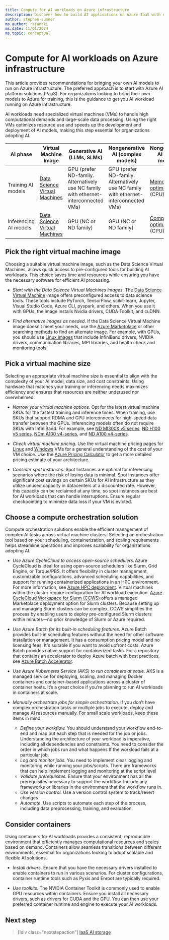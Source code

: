 ```yaml
---
title: Compute for AI workloads on Azure infrastructure
description: Discover how to build AI applications on Azure IaaS with detailed recommendations, architecture guides, and best practices.
author: stephen-sumner
ms.author: rajanaki
ms.date: 11/01/2024
ms.topic: conceptual
---
```


# Compute for AI workloads on Azure infrastructure

This article provides recommendations for bringing your own AI models to run on Azure infrastructure. The preferred approach is to start with Azure AI platform solutions (PaaS). For organizations looking to bring their own models to Azure for training, this is the guidance to get you AI workload running on Azure infrastructure.

AI workloads need specialized virtual machines (VMs) to handle high computational demands and large-scale data processing. Using the right VMs optimizes resource use and speeds up the development and deployment of AI models, making this step essential for organizations adopting AI.

| AI phase             | Virtual Machine Image  | Generative AI (LLMs, SLMs) | Nongenerative AI (complex models)  | Nongenerative AI (small models)  |
|----------------------|------------------------|----------------------------|------------------------------------|----------------------------------|
| Training AI models   | [Data Science Virtual Machines](https://azure.microsoft.com/services/virtual-machines/data-science/)     | GPU (prefer ND-family. Alternatively use NC family with ethernet-interconnected VMs) | GPU (prefer ND-family. Alternatively use NC family with ethernet-interconnected VMs) | [Memory-optimized](https://azure.microsoft.com/services/virtual-machines/memory-optimized/) (CPU) |
| Inferencing AI models| [Data Science Virtual Machines](https://azure.microsoft.com/services/virtual-machines/data-science/)     | GPU (NC or ND family)  | GPU (NC or ND family) | [Compute-optimized](https://azure.microsoft.com/services/virtual-machines/compute-optimized/) (CPU) |

## Pick the right virtual machine image

Choosing a suitable virtual machine image, such as the Data Science Virtual Machines, allows quick access to pre-configured tools for building AI workloads. This choice saves time and resources while ensuring you have the necessary software for efficient AI processing.

- *Start with the Data Science Virtual Machines images.* The [Data Science Virtual Machine](/azure/machine-learning/data-science-virtual-machine/overview) image offers preconfigured access to data science tools. These tools include PyTorch, TensorFlow, scikit-learn, Jupyter, Visual Studio Code, Azure CLI, pyspark, and others. When you use it with GPUs, the image installs Nvidia drivers, CUDA Toolkit, and cuDNN.

- *Find alternative images as needed.* If the Data Science Virtual Machine image doesn’t meet your needs, use the [Azure Marketplace](https://azuremarketplace.microsoft.com/marketplace/apps) or other searching [methods](/azure/virtual-machines/overview#distributions) to find an alternate image. For example, with GPUs, you should use [Linux images](/azure/virtual-machines/configure) that include InfiniBand drivers, NVIDIA drivers, communication libraries, MPI libraries, and health check and monitoring tools.

## Pick a virtual machine size

Selecting an appropriate virtual machine size is essential to align with the complexity of your AI model, data size, and cost constraints. Using hardware that matches your training or inferencing needs maximizes efficiency and ensures that resources are neither underused nor overwhelmed.

- *Narrow your virtual machine options.* Opt for the latest virtual machine SKUs for the fastest training and inference times. When training, use SKUs that support RDMA and GPU interconnects for high-speed data transfer between the GPUs. Inferencing models often do not require SKUs with InfiniBand. For example, see [ND MI300X v5 series](/azure/virtual-machines/sizes/gpu-accelerated/nd-mi300x-v5-series), [ND H100 v5 series](/azure/virtual-machines/nd-h100-v5-series), [NDm A100 v4-series](/azure/virtual-machines/ndm-a100-v4-series), and [ND A100 v4-series](/azure/virtual-machines/nda100-v4-series).

- *Check virtual machine pricing.* Use the virtual machine pricing pages for [Linux](https://azure.microsoft.com//pricing/details/virtual-machines/linux/) and [Windows](https://azure.microsoft.com/pricing/details/virtual-machines/windows/) VMs for a general understanding of the cost of your VM choice. Use the [Azure Pricing Calculator](https://azure.microsoft.com/pricing/calculator/) to get a more detailed pricing estimate of your architecture.

- *Consider spot instances.* Spot Instances are optimal for inferencing scenarios where the risk of losing data is minimal. Spot instances offer significant cost savings on certain SKUs for AI infrastructure as they utilize unused capacity in datacenters at a discounted rate. However, this capacity can be reclaimed at any time, so spot instances are best for AI workloads that can handle interruptions. Ensure regular checkpointing to minimize data loss if your VM is evicted.

## Choose a compute orchestration solution

Compute orchestration solutions enable the efficient management of complex AI tasks across virtual machine clusters. Selecting an orchestration tool based on your scheduling, containerization, and scaling requirements helps streamline operations and improves scalability for organizations adopting AI.

- *Use Azure CycleCloud to access open-source schedulers.* Azure CycleCloud is ideal for using open-source schedulers like Slurm, Grid Engine, or Torque/PBS. It offers flexibility in cluster management, customizable configurations, advanced scheduling capabilities, and support for running containerized applications in an HPC environment. For more information, see [Azure HPC deployment](https://github.com/Azure/azurehpc#azurehpc).
Virtual machines within the cluster require configuration for AI workload execution. [Azure CycleCloud Workspace for Slurm (CCWS)](/azure/cyclecloud/overview-ccws) offers a managed Marketplace deployment option for Slurm clusters. Because setting up and managing Slurm clusters can be complex, CCWS simplifies the process by enabling users to deploy pre-configured Slurm clusters within minutes—no prior knowledge of Slurm or Azure required.

- *Use Azure Batch for its built-in scheduling features.* Azure Batch provides built-in scheduling features without the need for other software installation or management. It has a consumption pricing model and no licensing fees. It's suitable if you want to avoid upfront costs. Azure Batch provides native support for containerized tasks. For a repository that contains an accelerator to deploy Azure batch with best practices, see [Azure Batch Accelerator](https://github.com/Azure/bacc).

- *Use Azure Kubernetes Service (AKS) to run containers at scale.* AKS is a managed service for deploying, scaling, and managing Docker containers and container-based applications across a cluster of container hosts. It’s a great choice if you’re planning to run AI workloads in containers at scale.

- *Manually orchestrate jobs for simple orchestration.* If you don’t have complex orchestration tasks or multiple jobs to execute, deploy and manage AI resources manually. For small scale workloads, keep these items in mind:

    - *Define your workflow.* You should understand your workflow end-to-end and map out each step that is needed for the job or jobs. Understanding the architecture of your workload is imperative, including all dependencies and constraints. You need to consider the order in which jobs run and what happens If the workload fails at a particular job.
    - *Log and monitor jobs.* You need to implement clear logging and monitoring while running your jobs/scripts. There are frameworks that can help implement logging and monitoring at the script level
    - *Validate prerequisites.* Ensure that your environment has all the prerequisites necessary to support the workflow. Include any frameworks or libraries in the environment that the workflow runs in.
    - *Use version control.* Use a version control system to track/revert changes
    - *Automate*. Use scripts to automate each step of the process, including data preprocessing, training, and evaluation.

## Consider containers

Using containers for AI workloads provides a consistent, reproducible environment that efficiently manages computational resources and scales based on demand. Containers allow seamless transitions between different environments, essential for organizations looking to adopt scalable and flexible AI solutions.

- *Install drivers.* Ensure that you have the necessary drivers installed to enable containers to run in various scenarios. For cluster configurations, container runtime tools such as Pyxis and Enroot are typically required.

- *Use toolkits.* The NVIDIA Container Toolkit is commonly used to enable GPU resources within containers. Ensure you install all necessary drivers, such as drivers for CUDA and the GPU. You can then use your preferred container runtime and engine to execute your AI workloads.

## Next step

> [!div class="nextstepaction"]
> [IaaS AI storage](./storage.md)
